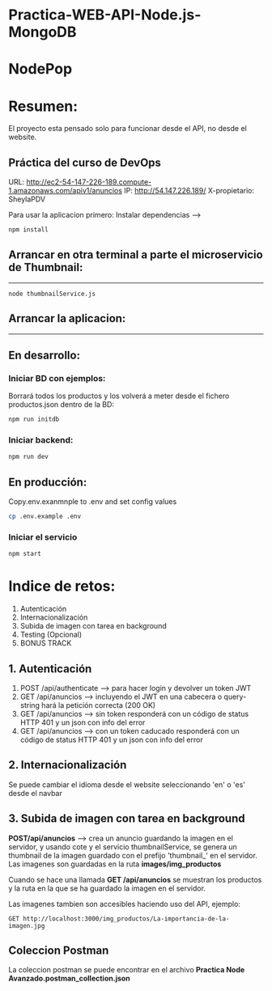 # Practica-WEB-API-Node.js-MongoDB

# NodePop

# Resumen:
El proyecto esta pensado solo para funcionar desde el API, no desde el website.

## Práctica del curso de DevOps

URL: http://ec2-54-147-226-189.compute-1.amazonaws.com/apiv1/anuncios
IP: http://54.147.226.189/
X-propietario: SheylaPDV

Para usar la aplicacion primero:
Instalar dependencias -->

```sh
npm install
```

## Arrancar en otra terminal a parte el microservicio de Thumbnail:
---
```
node thumbnailService.js
```

## Arrancar la aplicacion:
---
## En desarrollo:

### Iniciar BD con ejemplos:

Borrará todos los productos y los volverá a meter desde el fichero productos.json dentro de la BD:

```sh
npm run initdb
```

### Iniciar backend:
```sh
npm run dev
```

## En producción:

Copy.env.exanmnple to .env and set config values

```sh
cp .env.example .env
```

### Iniciar el servicio
```sh
npm start
```

# Indice de retos:
1. Autenticación
2. Internacionalización
3. Subida de imagen con tarea en background
4. Testing (Opcional)
5. BONUS TRACK

## 1. Autenticación

1. POST /api/authenticate --> para hacer login y devolver un token JWT
2. GET /api/anuncios --> incluyendo el JWT en una cabecera o query-string hará la petición correcta (200 OK)
3. GET /api/anuncios --> sin token responderá con un código de status HTTP 401 y un json con info del error
4. GET /api/anuncios --> con un token caducado responderá con un código de status HTTP 401 y un json con info del error


## 2. Internacionalización
Se puede cambiar el idioma desde el website seleccionando 'en' o 'es' desde el navbar

## 3. Subida de imagen con tarea en background
**POST/api/anuncios** --> crea un anuncio guardando la imagen en el servidor, y usando cote y el servicio thumbnailService, se genera un thumbnail de la imagen guardado con el prefijo 'thumbnail_' en el servidor. Las imagenes son guardadas en la ruta **images/img_productos**

Cuando se hace una llamada **GET /api/anuncios** se muestran los productos y la ruta en la que se ha guardado la imagen en el servidor. 

Las imagenes tambien son accesibles haciendo uso del API, ejemplo:
```
GET http://localhost:3000/img_productos/La-importancia-de-la-imagen.jpg
```

## Coleccion Postman

La coleccion postman se puede encontrar en el archivo **Practica Node Avanzado.postman_collection.json**
